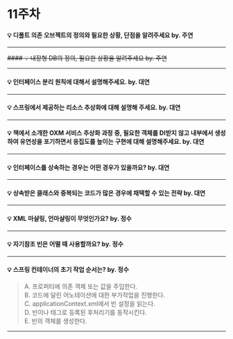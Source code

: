 # 11주차  

#### :bulb: 디폴트 의존 오브젝트의 정의와 필요한 상황, 단점을 알려주세요 by. 주연

--------

~~#### :bulb: 내장형 DB의 정의, 필요한 상황을 알려주세요 by. 주연~~

--------

#### :bulb: 인터페이스 분리 원칙에 대해서 설명해주세요. by. 대연

--------

#### :bulb: 스프링에서 제공하는 리소스 추상화에 대해 설명해 주세요. by. 대연

--------

#### :bulb: 책에서 소개한 OXM 서비스 추상화 과정 중, 필요한 객체를 DI받지 않고 내부에서 생성하여 유연성을 포기하면서 응집도를 높이는 구현에 대해 설명해주세요. by. 대연

--------

#### :bulb: 인터페이스를 상속하는 경우는 어떤 경우가 있을까요? by. 대연

--------

#### :bulb: 상속받은 클래스와 중복되는 코드가 많은 경우에 채택할 수 있는 전략 by. 대연

--------

#### :bulb: XML 마샬링, 언마샬링이 무엇인가요? by. 정수

---------

#### :bulb: 자기참조 빈은 어떨 때 사용할까요? by. 정수

---------

#### :bulb: 스프링 컨테이너의 초기 작업 순서는? by. 정수

> A. 프로퍼티에 의존 객체 또는 값을 주입한다.  
> B. 코드에 달린 어노테이션에 대한 부가작업을 진행한다.  
> C. applicationContext.xml에서 빈 설정을 읽는다.  
> D. 빈이나 태그로 등록된 후처리기를 동작시킨다.  
> E. 빈의 객체를 생성한다.  
 
--------

